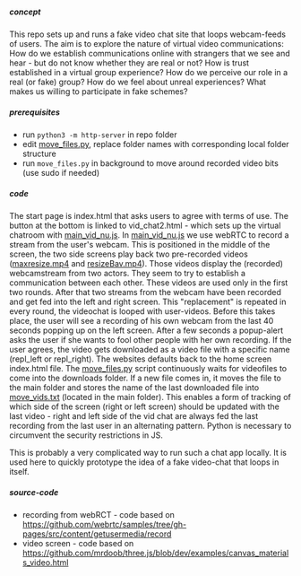##### concept

This repo sets up and runs a fake video chat site that loops webcam-feeds of users. The aim is to explore the nature of virtual video communications: How do we establish communications online with strangers that we see and hear - but do not know whether they are real or not? How is trust established in a virtual group experience? How do we perceive our role in a real (or fake) group? How do we feel about unreal experiences? What makes us willing to participate in fake schemes?


##### prerequisites
* run `python3 -m http-server` in repo folder
* edit [move_files.py](../move_files.py), replace folder names with corresponding local folder structure
* run `move_files.py` in background to move around recorded video bits (use sudo if needed)

##### code

The start page is index.html that asks users to agree with terms of use. The button at the bottom is linked to vid_chat2.html - which sets up the virtual chatroom with [main_vid_nu.js](../main_vid_nu.js).
In [main_vid_nu.js](../main_vid_nu.js) we use webRTC to record a stream from the user's webcam. This is positioned in the middle of the screen, the two side screens play back two pre-recorded videos ([maxresize.mp4](../maxresize.mp4) and [resizeBav.mp4](../resizeBav.mp4)). Those videos display the (recorded) webcamstream from two actors. They seem to try to establish a communication between each other. These videos are used only in the first two rounds. After that two streams from the webcam have been recorded and get fed into the left and right screen. This "replacement" is repeated in every round, the videochat is looped with user-videos. Before this takes place, the user will see a recording of his own webcam from the last 40 seconds popping up on the left screen. After a few seconds a popup-alert asks the user if she wants to fool other people with her own recording. If the user agrees, the video gets downloaded as a video file with a specific name (repl_left or repl_right). The websites defaults back to the home screen index.html file.
The [move_files.py](../move_files.py) script continuously waits for videofiles to come into the downloads folder. If a new file comes in, it moves the file to the main folder and stores the name of the last downloaded file into [move_vids.txt]() (located in the main folder). This enables a form of tracking of which side of the screen (right or left screen) should be updated with the last video - right and left side of the vid chat are always fed the last recording from the last user in an alternating pattern. Python is necessary to circumvent the security restrictions in JS.

This is probably a very complicated way to run such a chat app locally. It is used here to quickly prototype the idea of a fake video-chat that loops in itself.  

##### source-code
* recording from webRCT - code based on https://github.com/webrtc/samples/tree/gh-pages/src/content/getusermedia/record
* video screen - code based on https://github.com/mrdoob/three.js/blob/dev/examples/canvas_materials_video.html
